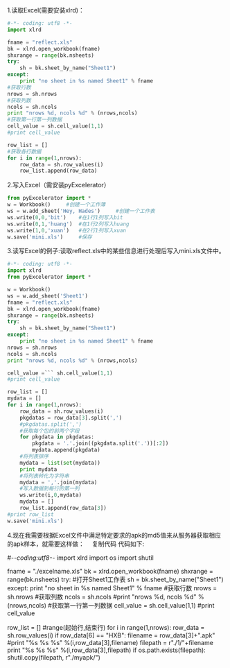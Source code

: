 1.读取Excel(需要安装xlrd)：
```python
#-*- coding: utf8 -*-
import xlrd

fname = "reflect.xls"
bk = xlrd.open_workbook(fname)
shxrange = range(bk.nsheets)
try:
    sh = bk.sheet_by_name("Sheet1")
except:
    print "no sheet in %s named Sheet1" % fname
#获取行数
nrows = sh.nrows
#获取列数
ncols = sh.ncols
print "nrows %d, ncols %d" % (nrows,ncols)
#获取第一行第一列数据 
cell_value = sh.cell_value(1,1)
#print cell_value

row_list = []
#获取各行数据
for i in range(1,nrows):
    row_data = sh.row_values(i)
    row_list.append(row_data)
```
2.写入Excel（需安装pyExcelerator）
```python
from pyExcelerator import *
w = Workbook()     #创建一个工作簿
ws = w.add_sheet('Hey, Hades')     #创建一个工作表
ws.write(0,0,'bit')    #在1行1列写入bit
ws.write(0,1,'huang')  #在1行2列写入huang
ws.write(1,0,'xuan')   #在2行1列写入xuan
w.save('mini.xls')     #保存
```
3.读写Excel的例子:读取reflect.xls中的某些信息进行处理后写入mini.xls文件中。　
```python
#-*- coding: utf8 -*-
import xlrd
from pyExcelerator import *  

w = Workbook()  
ws = w.add_sheet('Sheet1') 
fname = "reflect.xls"
bk = xlrd.open_workbook(fname)
shxrange = range(bk.nsheets)
try:
    sh = bk.sheet_by_name("Sheet1")
except:
    print "no sheet in %s named Sheet1" % fname
nrows = sh.nrows
ncols = sh.ncols
print "nrows %d, ncols %d" % (nrows,ncols)

cell_value =``` sh.cell_value(1,1)
#print cell_value

row_list = []
mydata = []
for i in range(1,nrows):
    row_data = sh.row_values(i)
    pkgdatas = row_data[3].split(',')
    #pkgdatas.split(',')
    #获取每个包的前两个字段
    for pkgdata in pkgdatas:
        pkgdata = '.'.join((pkgdata.split('.'))[:2])
        mydata.append(pkgdata)
    #将列表排序
    mydata = list(set(mydata))
    print mydata
    #将列表转化为字符串
    mydata = ','.join(mydata)
    #写入数据到每行的第一列
    ws.write(i,0,mydata)
    mydata = []
    row_list.append(row_data[3])
#print row_list
w.save('mini.xls')
```
4.现在我需要根据Excel文件中满足特定要求的apk的md5值来从服务器获取相应的apk样本，就需要这样做：　
复制代码 代码如下:

#-*-coding:utf8-*-
import xlrd
import os
import shutil

fname = "./excelname.xls"
bk = xlrd.open_workbook(fname)
shxrange = range(bk.nsheets)
try:
    #打开Sheet1工作表
    sh = bk.sheet_by_name("Sheet1")
except:
    print "no sheet in %s named Sheet1" % fname
#获取行数
nrows = sh.nrows
#获取列数
ncols = sh.ncols
#print "nrows %d, ncols %d" % (nrows,ncols)
#获取第一行第一列数据
cell_value = sh.cell_value(1,1)
#print cell_value

row_list = []
#range(起始行,结束行)
for i in range(1,nrows):
    row_data = sh.row_values(i)
    if row_data[6] == "HXB":
        filename = row_data[3]+".apk"
        #print "%s  %s  %s" %(i,row_data[3],filename)
        filepath = r"./1/"+filename
        print "%s  %s  %s" %(i,row_data[3],filepath)
        if os.path.exists(filepath):
            shutil.copy(filepath, r"./myapk/")
